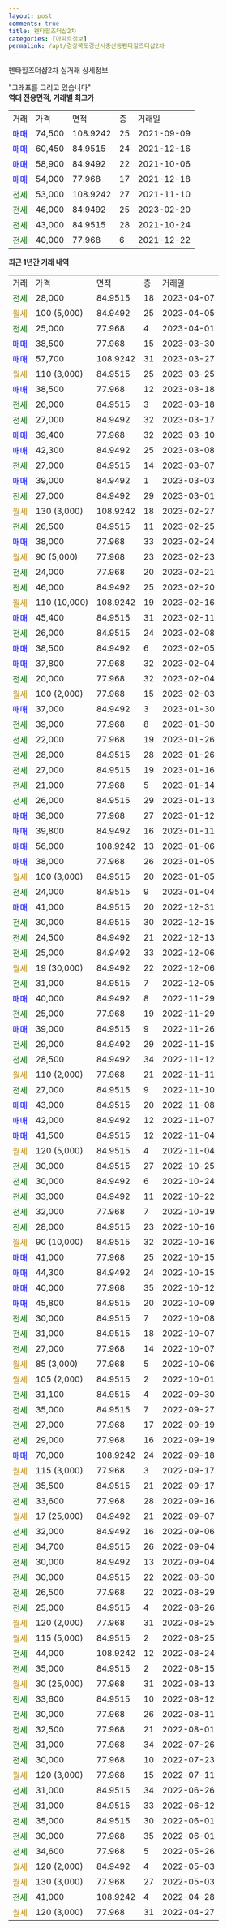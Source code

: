 ```yaml
---
layout: post
comments: true
title: 펜타힐즈더샵2차
categories: [아파트정보]
permalink: /apt/경상북도경산시중산동펜타힐즈더샵2차
---
```


펜타힐즈더샵2차 실거래 상세정보

<script type="text/javascript">
  google.charts.load('current', {'packages':['line', 'corechart']});
  google.charts.setOnLoadCallback(drawChart);

  function drawChart() {
    var data = new google.visualization.DataTable();
    data.addColumn('date', '거래일');
    data.addColumn('number', "매매");
    data.addColumn('number', "전세");
    data.addColumn('number', "전매");

    data.addRows([[new Date(Date.parse("2023-04-07")), null, 28000, null], [new Date(Date.parse("2023-04-05")), null, null, null], [new Date(Date.parse("2023-04-01")), null, 25000, null], [new Date(Date.parse("2023-03-30")), 38500, null, null], [new Date(Date.parse("2023-03-27")), 57700, null, null], [new Date(Date.parse("2023-03-25")), null, null, null], [new Date(Date.parse("2023-03-18")), 38500, null, null], [new Date(Date.parse("2023-03-18")), null, 26000, null], [new Date(Date.parse("2023-03-17")), null, 27000, null], [new Date(Date.parse("2023-03-10")), 39400, null, null], [new Date(Date.parse("2023-03-08")), 42300, null, null], [new Date(Date.parse("2023-03-07")), null, 27000, null], [new Date(Date.parse("2023-03-03")), 39000, null, null], [new Date(Date.parse("2023-03-01")), null, 27000, null], [new Date(Date.parse("2023-02-27")), null, null, null], [new Date(Date.parse("2023-02-25")), null, 26500, null], [new Date(Date.parse("2023-02-24")), 38000, null, null], [new Date(Date.parse("2023-02-23")), null, null, null], [new Date(Date.parse("2023-02-21")), null, 24000, null], [new Date(Date.parse("2023-02-20")), null, 46000, null], [new Date(Date.parse("2023-02-16")), null, null, null], [new Date(Date.parse("2023-02-11")), 45400, null, null], [new Date(Date.parse("2023-02-08")), null, 26000, null], [new Date(Date.parse("2023-02-05")), 38500, null, null], [new Date(Date.parse("2023-02-04")), 37800, null, null], [new Date(Date.parse("2023-02-04")), null, 20000, null], [new Date(Date.parse("2023-02-03")), null, null, null], [new Date(Date.parse("2023-01-30")), 37000, null, null], [new Date(Date.parse("2023-01-30")), null, 39000, null], [new Date(Date.parse("2023-01-26")), null, 22000, null], [new Date(Date.parse("2023-01-26")), null, 28000, null], [new Date(Date.parse("2023-01-16")), null, 27000, null], [new Date(Date.parse("2023-01-14")), null, 21000, null], [new Date(Date.parse("2023-01-13")), null, 26000, null], [new Date(Date.parse("2023-01-12")), 38000, null, null], [new Date(Date.parse("2023-01-11")), 39800, null, null], [new Date(Date.parse("2023-01-06")), 56000, null, null], [new Date(Date.parse("2023-01-05")), 38000, null, null], [new Date(Date.parse("2023-01-05")), null, null, null], [new Date(Date.parse("2023-01-04")), null, 24000, null], [new Date(Date.parse("2022-12-31")), 41000, null, null], [new Date(Date.parse("2022-12-15")), null, 30000, null], [new Date(Date.parse("2022-12-13")), null, 24500, null], [new Date(Date.parse("2022-12-06")), null, 25000, null], [new Date(Date.parse("2022-12-06")), null, null, null], [new Date(Date.parse("2022-12-05")), null, 31000, null], [new Date(Date.parse("2022-11-29")), 40000, null, null], [new Date(Date.parse("2022-11-29")), null, 25000, null], [new Date(Date.parse("2022-11-26")), 39000, null, null], [new Date(Date.parse("2022-11-15")), null, 29000, null], [new Date(Date.parse("2022-11-12")), null, 28500, null], [new Date(Date.parse("2022-11-11")), null, null, null], [new Date(Date.parse("2022-11-10")), null, 27000, null], [new Date(Date.parse("2022-11-08")), 43000, null, null], [new Date(Date.parse("2022-11-07")), 42000, null, null], [new Date(Date.parse("2022-11-04")), 41500, null, null], [new Date(Date.parse("2022-11-04")), null, null, null], [new Date(Date.parse("2022-10-25")), null, 30000, null], [new Date(Date.parse("2022-10-24")), null, 30000, null], [new Date(Date.parse("2022-10-22")), null, 33000, null], [new Date(Date.parse("2022-10-19")), null, 32000, null], [new Date(Date.parse("2022-10-16")), null, 28000, null], [new Date(Date.parse("2022-10-16")), null, null, null], [new Date(Date.parse("2022-10-15")), 41000, null, null], [new Date(Date.parse("2022-10-15")), 44300, null, null], [new Date(Date.parse("2022-10-12")), 40000, null, null], [new Date(Date.parse("2022-10-09")), 45800, null, null], [new Date(Date.parse("2022-10-08")), null, 30000, null], [new Date(Date.parse("2022-10-07")), null, 31000, null], [new Date(Date.parse("2022-10-07")), null, 27000, null], [new Date(Date.parse("2022-10-06")), null, null, null], [new Date(Date.parse("2022-10-01")), null, null, null], [new Date(Date.parse("2022-09-30")), null, 31100, null], [new Date(Date.parse("2022-09-27")), null, 35000, null], [new Date(Date.parse("2022-09-19")), null, 27000, null], [new Date(Date.parse("2022-09-19")), null, 29000, null], [new Date(Date.parse("2022-09-18")), 70000, null, null], [new Date(Date.parse("2022-09-17")), null, null, null], [new Date(Date.parse("2022-09-17")), null, 35500, null], [new Date(Date.parse("2022-09-16")), null, 33600, null], [new Date(Date.parse("2022-09-07")), null, null, null], [new Date(Date.parse("2022-09-06")), null, 32000, null], [new Date(Date.parse("2022-09-04")), null, 34700, null], [new Date(Date.parse("2022-09-04")), null, 30000, null], [new Date(Date.parse("2022-08-30")), null, 30000, null], [new Date(Date.parse("2022-08-29")), null, 26500, null], [new Date(Date.parse("2022-08-26")), null, 25000, null], [new Date(Date.parse("2022-08-25")), null, null, null], [new Date(Date.parse("2022-08-25")), null, null, null], [new Date(Date.parse("2022-08-24")), null, 44000, null], [new Date(Date.parse("2022-08-15")), null, 35000, null], [new Date(Date.parse("2022-08-13")), null, null, null], [new Date(Date.parse("2022-08-12")), null, 33600, null], [new Date(Date.parse("2022-08-11")), null, 30000, null], [new Date(Date.parse("2022-08-01")), null, 32500, null], [new Date(Date.parse("2022-07-26")), null, 31000, null], [new Date(Date.parse("2022-07-23")), null, 30000, null], [new Date(Date.parse("2022-07-11")), null, null, null], [new Date(Date.parse("2022-06-26")), null, 31000, null], [new Date(Date.parse("2022-06-12")), null, 31000, null], [new Date(Date.parse("2022-06-01")), null, 35000, null], [new Date(Date.parse("2022-06-01")), null, 30000, null], [new Date(Date.parse("2022-05-26")), null, 34600, null], [new Date(Date.parse("2022-05-03")), null, null, null], [new Date(Date.parse("2022-05-03")), null, null, null], [new Date(Date.parse("2022-04-28")), null, 41000, null], [new Date(Date.parse("2022-04-27")), null, null, null]]);

    var options = {
      hAxis: {
        format: 'yyyy/MM/dd'
      },    
      lineWidth: 0,
      pointsVisible: true,    
      title: '최근 1년간 유형별 실거래가 분포',
      legend: { position: 'bottom' }
    };

    var formatter = new google.visualization.NumberFormat({pattern:'###,###'} );
    formatter.format(data, 1);
    formatter.format(data, 2);
    
    setTimeout(function() {
        var chart = new google.visualization.LineChart(document.getElementById('columnchart_material'));
        chart.draw(data, (options));
        document.getElementById('loading').style.display = 'none';
    }, 200);
  }
</script>


<div id="loading" style="z-index:20; display: block; margin-left: 0px">"그래프를 그리고 있습니다"</div>
<div id="columnchart_material" style="width: 95%; margin-left: 0px; display: block"></div>
<!-- contents start -->
<b>역대 전용면적, 거래별 최고가</b>
<table class="sortable">
    <tr>
      <td>거래</td>
      <td>가격</td>
      <td>면적</td>
      <td>층</td>
      <td>거래일</td>
    </tr>
        <tr>
          <td><a style="color: blue">매매</a></td>
          <td>74,500</td>
          <td>108.9242</td>
          <td>25</td>
          <td>2021-09-09</td>
        </tr>            <tr>
          <td><a style="color: blue">매매</a></td>
          <td>60,450</td>
          <td>84.9515</td>
          <td>24</td>
          <td>2021-12-16</td>
        </tr>            <tr>
          <td><a style="color: blue">매매</a></td>
          <td>58,900</td>
          <td>84.9492</td>
          <td>22</td>
          <td>2021-10-06</td>
        </tr>            <tr>
          <td><a style="color: blue">매매</a></td>
          <td>54,000</td>
          <td>77.968</td>
          <td>17</td>
          <td>2021-12-18</td>
        </tr>        
        <tr>
              <td><a style="color: darkgreen">전세</a></td>
              <td>53,000</td>
              <td>108.9242</td>
              <td>27</td>
              <td>2021-11-10</td>
            </tr>            <tr>
              <td><a style="color: darkgreen">전세</a></td>
              <td>46,000</td>
              <td>84.9492</td>
              <td>25</td>
              <td>2023-02-20</td>
            </tr>            <tr>
              <td><a style="color: darkgreen">전세</a></td>
              <td>43,000</td>
              <td>84.9515</td>
              <td>28</td>
              <td>2021-10-24</td>
            </tr>            <tr>
              <td><a style="color: darkgreen">전세</a></td>
              <td>40,000</td>
              <td>77.968</td>
              <td>6</td>
              <td>2021-12-22</td>
            </tr>        
    
</table>

<b>최근 1년간 거래 내역</b>

<table class="sortable">
    <tr>
      <td>거래</td>
      <td>가격</td>
      <td>면적</td>
      <td>층</td>
      <td>거래일</td>
    </tr>
    <tr>
      <td><a style="color: darkgreen">전세</a></td>
      <td>28,000</td>
      <td>84.9515</td>
      <td>18</td>
      <td>2023-04-07</td>
    </tr>          <tr>
      <td><a style="color: darkgoldenrod">월세</a></td>
      <td>100 (5,000)</td>
      <td>84.9492</td>
      <td>25</td>
      <td>2023-04-05</td>
    </tr>          <tr>
      <td><a style="color: darkgreen">전세</a></td>
      <td>25,000</td>
      <td>77.968</td>
      <td>4</td>
      <td>2023-04-01</td>
    </tr>          <tr>
      <td><a style="color: blue">매매</a></td>
      <td>38,500</td>
      <td>77.968</td>
      <td>15</td>
      <td>2023-03-30</td>
    </tr>          <tr>
      <td><a style="color: blue">매매</a></td>
      <td>57,700</td>
      <td>108.9242</td>
      <td>31</td>
      <td>2023-03-27</td>
    </tr>          <tr>
      <td><a style="color: darkgoldenrod">월세</a></td>
      <td>110 (3,000)</td>
      <td>84.9515</td>
      <td>25</td>
      <td>2023-03-25</td>
    </tr>          <tr>
      <td><a style="color: blue">매매</a></td>
      <td>38,500</td>
      <td>77.968</td>
      <td>12</td>
      <td>2023-03-18</td>
    </tr>          <tr>
      <td><a style="color: darkgreen">전세</a></td>
      <td>26,000</td>
      <td>84.9515</td>
      <td>3</td>
      <td>2023-03-18</td>
    </tr>          <tr>
      <td><a style="color: darkgreen">전세</a></td>
      <td>27,000</td>
      <td>84.9492</td>
      <td>32</td>
      <td>2023-03-17</td>
    </tr>          <tr>
      <td><a style="color: blue">매매</a></td>
      <td>39,400</td>
      <td>77.968</td>
      <td>32</td>
      <td>2023-03-10</td>
    </tr>          <tr>
      <td><a style="color: blue">매매</a></td>
      <td>42,300</td>
      <td>84.9492</td>
      <td>25</td>
      <td>2023-03-08</td>
    </tr>          <tr>
      <td><a style="color: darkgreen">전세</a></td>
      <td>27,000</td>
      <td>84.9515</td>
      <td>14</td>
      <td>2023-03-07</td>
    </tr>          <tr>
      <td><a style="color: blue">매매</a></td>
      <td>39,000</td>
      <td>84.9492</td>
      <td>1</td>
      <td>2023-03-03</td>
    </tr>          <tr>
      <td><a style="color: darkgreen">전세</a></td>
      <td>27,000</td>
      <td>84.9492</td>
      <td>29</td>
      <td>2023-03-01</td>
    </tr>          <tr>
      <td><a style="color: darkgoldenrod">월세</a></td>
      <td>130 (3,000)</td>
      <td>108.9242</td>
      <td>18</td>
      <td>2023-02-27</td>
    </tr>          <tr>
      <td><a style="color: darkgreen">전세</a></td>
      <td>26,500</td>
      <td>84.9515</td>
      <td>11</td>
      <td>2023-02-25</td>
    </tr>          <tr>
      <td><a style="color: blue">매매</a></td>
      <td>38,000</td>
      <td>77.968</td>
      <td>33</td>
      <td>2023-02-24</td>
    </tr>          <tr>
      <td><a style="color: darkgoldenrod">월세</a></td>
      <td>90 (5,000)</td>
      <td>77.968</td>
      <td>23</td>
      <td>2023-02-23</td>
    </tr>          <tr>
      <td><a style="color: darkgreen">전세</a></td>
      <td>24,000</td>
      <td>77.968</td>
      <td>20</td>
      <td>2023-02-21</td>
    </tr>          <tr>
      <td><a style="color: darkgreen">전세</a></td>
      <td>46,000</td>
      <td>84.9492</td>
      <td>25</td>
      <td>2023-02-20</td>
    </tr>          <tr>
      <td><a style="color: darkgoldenrod">월세</a></td>
      <td>110 (10,000)</td>
      <td>108.9242</td>
      <td>19</td>
      <td>2023-02-16</td>
    </tr>          <tr>
      <td><a style="color: blue">매매</a></td>
      <td>45,400</td>
      <td>84.9515</td>
      <td>31</td>
      <td>2023-02-11</td>
    </tr>          <tr>
      <td><a style="color: darkgreen">전세</a></td>
      <td>26,000</td>
      <td>84.9515</td>
      <td>24</td>
      <td>2023-02-08</td>
    </tr>          <tr>
      <td><a style="color: blue">매매</a></td>
      <td>38,500</td>
      <td>84.9492</td>
      <td>6</td>
      <td>2023-02-05</td>
    </tr>          <tr>
      <td><a style="color: blue">매매</a></td>
      <td>37,800</td>
      <td>77.968</td>
      <td>32</td>
      <td>2023-02-04</td>
    </tr>          <tr>
      <td><a style="color: darkgreen">전세</a></td>
      <td>20,000</td>
      <td>77.968</td>
      <td>32</td>
      <td>2023-02-04</td>
    </tr>          <tr>
      <td><a style="color: darkgoldenrod">월세</a></td>
      <td>100 (2,000)</td>
      <td>77.968</td>
      <td>15</td>
      <td>2023-02-03</td>
    </tr>          <tr>
      <td><a style="color: blue">매매</a></td>
      <td>37,000</td>
      <td>84.9492</td>
      <td>3</td>
      <td>2023-01-30</td>
    </tr>          <tr>
      <td><a style="color: darkgreen">전세</a></td>
      <td>39,000</td>
      <td>77.968</td>
      <td>8</td>
      <td>2023-01-30</td>
    </tr>          <tr>
      <td><a style="color: darkgreen">전세</a></td>
      <td>22,000</td>
      <td>77.968</td>
      <td>19</td>
      <td>2023-01-26</td>
    </tr>          <tr>
      <td><a style="color: darkgreen">전세</a></td>
      <td>28,000</td>
      <td>84.9515</td>
      <td>28</td>
      <td>2023-01-26</td>
    </tr>          <tr>
      <td><a style="color: darkgreen">전세</a></td>
      <td>27,000</td>
      <td>84.9515</td>
      <td>19</td>
      <td>2023-01-16</td>
    </tr>          <tr>
      <td><a style="color: darkgreen">전세</a></td>
      <td>21,000</td>
      <td>77.968</td>
      <td>5</td>
      <td>2023-01-14</td>
    </tr>          <tr>
      <td><a style="color: darkgreen">전세</a></td>
      <td>26,000</td>
      <td>84.9515</td>
      <td>29</td>
      <td>2023-01-13</td>
    </tr>          <tr>
      <td><a style="color: blue">매매</a></td>
      <td>38,000</td>
      <td>77.968</td>
      <td>27</td>
      <td>2023-01-12</td>
    </tr>          <tr>
      <td><a style="color: blue">매매</a></td>
      <td>39,800</td>
      <td>84.9492</td>
      <td>16</td>
      <td>2023-01-11</td>
    </tr>          <tr>
      <td><a style="color: blue">매매</a></td>
      <td>56,000</td>
      <td>108.9242</td>
      <td>13</td>
      <td>2023-01-06</td>
    </tr>          <tr>
      <td><a style="color: blue">매매</a></td>
      <td>38,000</td>
      <td>77.968</td>
      <td>26</td>
      <td>2023-01-05</td>
    </tr>          <tr>
      <td><a style="color: darkgoldenrod">월세</a></td>
      <td>100 (3,000)</td>
      <td>84.9515</td>
      <td>20</td>
      <td>2023-01-05</td>
    </tr>          <tr>
      <td><a style="color: darkgreen">전세</a></td>
      <td>24,000</td>
      <td>84.9515</td>
      <td>9</td>
      <td>2023-01-04</td>
    </tr>          <tr>
      <td><a style="color: blue">매매</a></td>
      <td>41,000</td>
      <td>84.9515</td>
      <td>20</td>
      <td>2022-12-31</td>
    </tr>          <tr>
      <td><a style="color: darkgreen">전세</a></td>
      <td>30,000</td>
      <td>84.9515</td>
      <td>30</td>
      <td>2022-12-15</td>
    </tr>          <tr>
      <td><a style="color: darkgreen">전세</a></td>
      <td>24,500</td>
      <td>84.9492</td>
      <td>21</td>
      <td>2022-12-13</td>
    </tr>          <tr>
      <td><a style="color: darkgreen">전세</a></td>
      <td>25,000</td>
      <td>84.9492</td>
      <td>33</td>
      <td>2022-12-06</td>
    </tr>          <tr>
      <td><a style="color: darkgoldenrod">월세</a></td>
      <td>19 (30,000)</td>
      <td>84.9492</td>
      <td>22</td>
      <td>2022-12-06</td>
    </tr>          <tr>
      <td><a style="color: darkgreen">전세</a></td>
      <td>31,000</td>
      <td>84.9515</td>
      <td>7</td>
      <td>2022-12-05</td>
    </tr>          <tr>
      <td><a style="color: blue">매매</a></td>
      <td>40,000</td>
      <td>84.9492</td>
      <td>8</td>
      <td>2022-11-29</td>
    </tr>          <tr>
      <td><a style="color: darkgreen">전세</a></td>
      <td>25,000</td>
      <td>77.968</td>
      <td>19</td>
      <td>2022-11-29</td>
    </tr>          <tr>
      <td><a style="color: blue">매매</a></td>
      <td>39,000</td>
      <td>84.9515</td>
      <td>9</td>
      <td>2022-11-26</td>
    </tr>          <tr>
      <td><a style="color: darkgreen">전세</a></td>
      <td>29,000</td>
      <td>84.9492</td>
      <td>29</td>
      <td>2022-11-15</td>
    </tr>          <tr>
      <td><a style="color: darkgreen">전세</a></td>
      <td>28,500</td>
      <td>84.9492</td>
      <td>34</td>
      <td>2022-11-12</td>
    </tr>          <tr>
      <td><a style="color: darkgoldenrod">월세</a></td>
      <td>110 (2,000)</td>
      <td>77.968</td>
      <td>21</td>
      <td>2022-11-11</td>
    </tr>          <tr>
      <td><a style="color: darkgreen">전세</a></td>
      <td>27,000</td>
      <td>84.9515</td>
      <td>9</td>
      <td>2022-11-10</td>
    </tr>          <tr>
      <td><a style="color: blue">매매</a></td>
      <td>43,000</td>
      <td>84.9515</td>
      <td>20</td>
      <td>2022-11-08</td>
    </tr>          <tr>
      <td><a style="color: blue">매매</a></td>
      <td>42,000</td>
      <td>84.9492</td>
      <td>12</td>
      <td>2022-11-07</td>
    </tr>          <tr>
      <td><a style="color: blue">매매</a></td>
      <td>41,500</td>
      <td>84.9515</td>
      <td>12</td>
      <td>2022-11-04</td>
    </tr>          <tr>
      <td><a style="color: darkgoldenrod">월세</a></td>
      <td>120 (5,000)</td>
      <td>84.9515</td>
      <td>4</td>
      <td>2022-11-04</td>
    </tr>          <tr>
      <td><a style="color: darkgreen">전세</a></td>
      <td>30,000</td>
      <td>84.9515</td>
      <td>27</td>
      <td>2022-10-25</td>
    </tr>          <tr>
      <td><a style="color: darkgreen">전세</a></td>
      <td>30,000</td>
      <td>84.9492</td>
      <td>6</td>
      <td>2022-10-24</td>
    </tr>          <tr>
      <td><a style="color: darkgreen">전세</a></td>
      <td>33,000</td>
      <td>84.9492</td>
      <td>11</td>
      <td>2022-10-22</td>
    </tr>          <tr>
      <td><a style="color: darkgreen">전세</a></td>
      <td>32,000</td>
      <td>77.968</td>
      <td>7</td>
      <td>2022-10-19</td>
    </tr>          <tr>
      <td><a style="color: darkgreen">전세</a></td>
      <td>28,000</td>
      <td>84.9515</td>
      <td>23</td>
      <td>2022-10-16</td>
    </tr>          <tr>
      <td><a style="color: darkgoldenrod">월세</a></td>
      <td>90 (10,000)</td>
      <td>84.9515</td>
      <td>32</td>
      <td>2022-10-16</td>
    </tr>          <tr>
      <td><a style="color: blue">매매</a></td>
      <td>41,000</td>
      <td>77.968</td>
      <td>25</td>
      <td>2022-10-15</td>
    </tr>          <tr>
      <td><a style="color: blue">매매</a></td>
      <td>44,300</td>
      <td>84.9492</td>
      <td>24</td>
      <td>2022-10-15</td>
    </tr>          <tr>
      <td><a style="color: blue">매매</a></td>
      <td>40,000</td>
      <td>77.968</td>
      <td>35</td>
      <td>2022-10-12</td>
    </tr>          <tr>
      <td><a style="color: blue">매매</a></td>
      <td>45,800</td>
      <td>84.9515</td>
      <td>20</td>
      <td>2022-10-09</td>
    </tr>          <tr>
      <td><a style="color: darkgreen">전세</a></td>
      <td>30,000</td>
      <td>84.9515</td>
      <td>7</td>
      <td>2022-10-08</td>
    </tr>          <tr>
      <td><a style="color: darkgreen">전세</a></td>
      <td>31,000</td>
      <td>84.9515</td>
      <td>18</td>
      <td>2022-10-07</td>
    </tr>          <tr>
      <td><a style="color: darkgreen">전세</a></td>
      <td>27,000</td>
      <td>77.968</td>
      <td>14</td>
      <td>2022-10-07</td>
    </tr>          <tr>
      <td><a style="color: darkgoldenrod">월세</a></td>
      <td>85 (3,000)</td>
      <td>77.968</td>
      <td>5</td>
      <td>2022-10-06</td>
    </tr>          <tr>
      <td><a style="color: darkgoldenrod">월세</a></td>
      <td>105 (2,000)</td>
      <td>84.9515</td>
      <td>2</td>
      <td>2022-10-01</td>
    </tr>          <tr>
      <td><a style="color: darkgreen">전세</a></td>
      <td>31,100</td>
      <td>84.9515</td>
      <td>4</td>
      <td>2022-09-30</td>
    </tr>          <tr>
      <td><a style="color: darkgreen">전세</a></td>
      <td>35,000</td>
      <td>84.9515</td>
      <td>7</td>
      <td>2022-09-27</td>
    </tr>          <tr>
      <td><a style="color: darkgreen">전세</a></td>
      <td>27,000</td>
      <td>77.968</td>
      <td>17</td>
      <td>2022-09-19</td>
    </tr>          <tr>
      <td><a style="color: darkgreen">전세</a></td>
      <td>29,000</td>
      <td>77.968</td>
      <td>16</td>
      <td>2022-09-19</td>
    </tr>          <tr>
      <td><a style="color: blue">매매</a></td>
      <td>70,000</td>
      <td>108.9242</td>
      <td>24</td>
      <td>2022-09-18</td>
    </tr>          <tr>
      <td><a style="color: darkgoldenrod">월세</a></td>
      <td>115 (3,000)</td>
      <td>77.968</td>
      <td>3</td>
      <td>2022-09-17</td>
    </tr>          <tr>
      <td><a style="color: darkgreen">전세</a></td>
      <td>35,500</td>
      <td>84.9515</td>
      <td>21</td>
      <td>2022-09-17</td>
    </tr>          <tr>
      <td><a style="color: darkgreen">전세</a></td>
      <td>33,600</td>
      <td>77.968</td>
      <td>28</td>
      <td>2022-09-16</td>
    </tr>          <tr>
      <td><a style="color: darkgoldenrod">월세</a></td>
      <td>17 (25,000)</td>
      <td>84.9492</td>
      <td>21</td>
      <td>2022-09-07</td>
    </tr>          <tr>
      <td><a style="color: darkgreen">전세</a></td>
      <td>32,000</td>
      <td>84.9492</td>
      <td>16</td>
      <td>2022-09-06</td>
    </tr>          <tr>
      <td><a style="color: darkgreen">전세</a></td>
      <td>34,700</td>
      <td>84.9515</td>
      <td>26</td>
      <td>2022-09-04</td>
    </tr>          <tr>
      <td><a style="color: darkgreen">전세</a></td>
      <td>30,000</td>
      <td>84.9492</td>
      <td>13</td>
      <td>2022-09-04</td>
    </tr>          <tr>
      <td><a style="color: darkgreen">전세</a></td>
      <td>30,000</td>
      <td>84.9515</td>
      <td>22</td>
      <td>2022-08-30</td>
    </tr>          <tr>
      <td><a style="color: darkgreen">전세</a></td>
      <td>26,500</td>
      <td>77.968</td>
      <td>22</td>
      <td>2022-08-29</td>
    </tr>          <tr>
      <td><a style="color: darkgreen">전세</a></td>
      <td>25,000</td>
      <td>84.9515</td>
      <td>4</td>
      <td>2022-08-26</td>
    </tr>          <tr>
      <td><a style="color: darkgoldenrod">월세</a></td>
      <td>120 (2,000)</td>
      <td>77.968</td>
      <td>31</td>
      <td>2022-08-25</td>
    </tr>          <tr>
      <td><a style="color: darkgoldenrod">월세</a></td>
      <td>115 (5,000)</td>
      <td>84.9515</td>
      <td>2</td>
      <td>2022-08-25</td>
    </tr>          <tr>
      <td><a style="color: darkgreen">전세</a></td>
      <td>44,000</td>
      <td>108.9242</td>
      <td>12</td>
      <td>2022-08-24</td>
    </tr>          <tr>
      <td><a style="color: darkgreen">전세</a></td>
      <td>35,000</td>
      <td>84.9515</td>
      <td>2</td>
      <td>2022-08-15</td>
    </tr>          <tr>
      <td><a style="color: darkgoldenrod">월세</a></td>
      <td>30 (25,000)</td>
      <td>77.968</td>
      <td>31</td>
      <td>2022-08-13</td>
    </tr>          <tr>
      <td><a style="color: darkgreen">전세</a></td>
      <td>33,600</td>
      <td>84.9515</td>
      <td>10</td>
      <td>2022-08-12</td>
    </tr>          <tr>
      <td><a style="color: darkgreen">전세</a></td>
      <td>30,000</td>
      <td>77.968</td>
      <td>26</td>
      <td>2022-08-11</td>
    </tr>          <tr>
      <td><a style="color: darkgreen">전세</a></td>
      <td>32,500</td>
      <td>77.968</td>
      <td>21</td>
      <td>2022-08-01</td>
    </tr>          <tr>
      <td><a style="color: darkgreen">전세</a></td>
      <td>31,000</td>
      <td>77.968</td>
      <td>34</td>
      <td>2022-07-26</td>
    </tr>          <tr>
      <td><a style="color: darkgreen">전세</a></td>
      <td>30,000</td>
      <td>77.968</td>
      <td>10</td>
      <td>2022-07-23</td>
    </tr>          <tr>
      <td><a style="color: darkgoldenrod">월세</a></td>
      <td>120 (3,000)</td>
      <td>77.968</td>
      <td>15</td>
      <td>2022-07-11</td>
    </tr>          <tr>
      <td><a style="color: darkgreen">전세</a></td>
      <td>31,000</td>
      <td>84.9515</td>
      <td>34</td>
      <td>2022-06-26</td>
    </tr>          <tr>
      <td><a style="color: darkgreen">전세</a></td>
      <td>31,000</td>
      <td>84.9515</td>
      <td>33</td>
      <td>2022-06-12</td>
    </tr>          <tr>
      <td><a style="color: darkgreen">전세</a></td>
      <td>35,000</td>
      <td>84.9515</td>
      <td>30</td>
      <td>2022-06-01</td>
    </tr>          <tr>
      <td><a style="color: darkgreen">전세</a></td>
      <td>30,000</td>
      <td>77.968</td>
      <td>35</td>
      <td>2022-06-01</td>
    </tr>          <tr>
      <td><a style="color: darkgreen">전세</a></td>
      <td>34,600</td>
      <td>77.968</td>
      <td>5</td>
      <td>2022-05-26</td>
    </tr>          <tr>
      <td><a style="color: darkgoldenrod">월세</a></td>
      <td>120 (2,000)</td>
      <td>84.9492</td>
      <td>4</td>
      <td>2022-05-03</td>
    </tr>          <tr>
      <td><a style="color: darkgoldenrod">월세</a></td>
      <td>130 (3,000)</td>
      <td>77.968</td>
      <td>27</td>
      <td>2022-05-03</td>
    </tr>          <tr>
      <td><a style="color: darkgreen">전세</a></td>
      <td>41,000</td>
      <td>108.9242</td>
      <td>4</td>
      <td>2022-04-28</td>
    </tr>          <tr>
      <td><a style="color: darkgoldenrod">월세</a></td>
      <td>120 (3,000)</td>
      <td>77.968</td>
      <td>31</td>
      <td>2022-04-27</td>
    </tr>      </table>
<!-- contents end -->    

